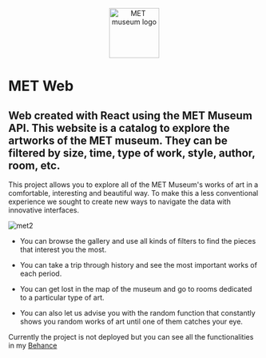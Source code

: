 <p align="center">
<img width="100px" src="https://user-images.githubusercontent.com/89971634/132138627-9d96cc7c-1784-40ce-9de5-ee9bc1ab176e.png" alt="MET museum logo">
</p>

# MET Web

<h2> Web created with React using the MET Museum API. This website is a catalog to explore the artworks of the MET museum. They can be filtered by size, time, type of work, style, author, room, etc. </h2>

This project allows you to explore all of the MET Museum's works of art in a comfortable, interesting and beautiful way.
To make this a less conventional experience we sought to create new ways to navigate the data with innovative interfaces. 

![met2](https://user-images.githubusercontent.com/89971634/220589187-39fc2c5f-78f0-4fd1-9ea6-d95ffccfc4f7.gif)


- You can browse the gallery and use all kinds of filters to find the pieces that interest you the most.



- You can take a trip through history and see the most important works of each period.
- You can get lost in the map of the museum and go to rooms dedicated to a particular type of art.
- You can also let us advise you with the random function that constantly shows you random works of art until one of them catches your eye.


Currently the project is not deployed but you can see all the functionalities in my <a href="https://www.behance.net/gallery/112703353/MET-Web-Design">Behance</a>



